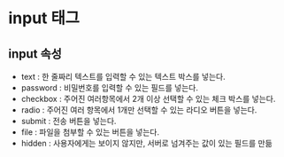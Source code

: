 # input 태그

## input 속성
- text : 한 줄짜리 텍스트를 입력할 수 있는 텍스트 박스를 넣는다.
- password : 비밀번호를 입력할 수 있는 필드를 넣는다.
- checkbox : 주어진 여러항목에서 2개 이상 선택할 수 있는 체크 박스를 넣는다.
- radio : 주어진 여러 항목에서 1개만 선택할 수 있는 라디오 버튼을 넣는다.
- submit : 전송 버튼을 넣는다.
- file : 파일을 첨부할 수 있는 버튼을 넣는다.
- hidden : 사용자에게는 보이지 않지만, 서버로 넘겨주는 값이 있는 필드를 만듦
